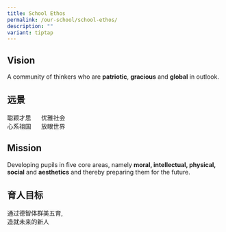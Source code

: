 ```yaml
---
title: School Ethos
permalink: /our-school/school-ethos/
description: ""
variant: tiptap
---
```

Vision
------

A community of thinkers who are **patriotic**, **gracious** and **global** in outlook.

远景
--

聪颖才思      优雅社会  
心系祖国      放眼世界

Mission
-------

Developing pupils in five core areas, namely **moral, intellectual, physical, social** and **aesthetics** and thereby preparing them for the future.

育人目标
----

通过德智体群美五育,  
造就未来的新人